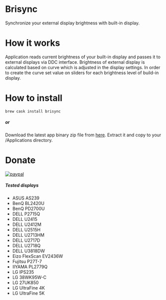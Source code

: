 # Brisync
Synchronize your external display brightness with built-in display.

# How it works
Application reads current brightness of your built-in display and passes it to external displays via DDC interface.
Brightness of external display is calculated based on curve which is adjusted in the display settings. In order to create the curve set value on sliders for each brightness level of build-in display.

# How to install
```{bash}
brew cask install brisync
```
##### or
Download the latest app binary zip file from [here](https://github.com/czarny/Brisync/releases/download/v1.3.0/Brisync.zip). Extract it and copy to your /Applications directory.

# Donate
[![paypal](https://www.paypalobjects.com/en_US/i/btn/btn_donateCC_LG.gif)](https://www.paypal.com/donate?hosted_button_id=NL7L7KNN7VBFC)

##### Tested displays
* ASUS AS239
* BenQ BL2420U
* BenQ PD2700U
* DELL P2715Q
* DELL U2415
* DELL U2412M
* DELL U2515H
* DELL U2713HM
* DELL U2717D
* DELL U2718Q
* DELL U3818DW
* Eizo FlexScan EV2436W
* Fujitsu P27T-7
* IIYAMA PL2779Q
* LG IPS235
* LG 38WK95W-C
* LG 27UK850
* LG UltraFine 4K
* LG UltraFine 5K
